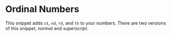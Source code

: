 # Ordinal Numbers

This snippet adds `st`, `nd`, `rd`, and `th` to your numbers. There are two versions of this snippet, *normal* and *superscript*.
